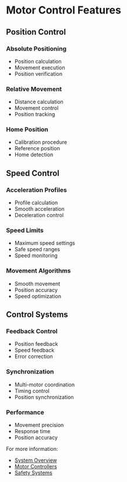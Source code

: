 # Motor Control Features

## Position Control
### Absolute Positioning
- Position calculation
- Movement execution
- Position verification

### Relative Movement
- Distance calculation
- Movement control
- Position tracking

### Home Position
- Calibration procedure
- Reference position
- Home detection

## Speed Control
### Acceleration Profiles
- Profile calculation
- Smooth acceleration
- Deceleration control

### Speed Limits
- Maximum speed settings
- Safe speed ranges
- Speed monitoring

### Movement Algorithms
- Smooth movement
- Position accuracy
- Speed optimization

## Control Systems
### Feedback Control
- Position feedback
- Speed feedback
- Error correction

### Synchronization
- Multi-motor coordination
- Timing control
- Position synchronization

### Performance
- Movement precision
- Response time
- Position accuracy

For more information:
- [System Overview](overview.md)
- [Motor Controllers](controllers.md)
- [Safety Systems](safety.md)
